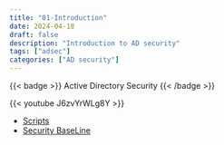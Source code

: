 ```yaml
---
title: "01-Introduction"
date: 2024-04-18
draft: false
description: "Introduction to AD security"
tags: ["adsec"]
categories: ["AD security"]
---
```


{{< badge >}}
Active Directory Security
{{< /badge >}}

{{< youtube  J6zvYrWLg8Y >}}

- [Scripts](https://github.com/Aabayoumy/Security-LAB)
- [Security BaseLine](https://www.microsoft.com/en-us/download/details.aspx?id=55319)